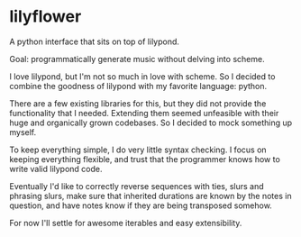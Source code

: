 # lilyflower
A python interface that sits on top of lilypond.

Goal: programmatically generate music without delving into scheme.

I love lilypond, but I'm not so much in love with scheme. So I decided to
combine the goodness of lilypond with my favorite language: python.

There are a few existing libraries for this, but they did not provide
the functionality that I needed. Extending them seemed unfeasible with
their huge and organically grown codebases. So I decided to mock something
up myself.

To keep everything simple, I do very little syntax checking. I focus
on keeping everything flexible, and trust that the programmer knows
how to write valid lilypond code.

Eventually I'd like to correctly reverse sequences with ties, slurs and
phrasing slurs, make sure that inherited durations are known by the notes
in question, and have notes know if they are being transposed somehow.

For now I'll settle for awesome iterables and easy extensibility.
